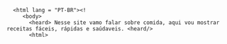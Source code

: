  
  <!DOCTYPE html>
      <html lang = "PT-BR"><!
         <body> 
           <heard> Nesse site vamo falar sobre comida, aqui vou mostrar receitas fáceis, rápidas e saúdaveis. <heard/>
           <html>
   <title>  turma-1-ano-terceiro-trimestre <title/>
     <body> 
        <main> Eu sou Dafny Aparecida Dos Santos Oliveira, estou cursando o 1 ano do ensino médio no Colégio Cívico Militar José De Alencar no ano de 2023, em Curiúva, Pr. Meus hobbies são jogar futebol, tocar guitarra, jogar jogos no pc, cozinhar, malhar entre outras coisas. Mas nesse site vamo falar sobre comida, aqui vou mostrar receitas fáceis, rápidas e saúdaveis. 
 <img>
 ![image](https://github.com/dafny2023/turma-1-ano-terceiro-trimestre/assets/132667592/de3be21b-0df3-44aa-b766-34fafae1abbe)
 ![image](https://github.com/dafny2023/turma-1-ano-terceiro-trimestre/assets/132667592/b6889d76-a777-459d-90ae-f25d1428f948) 
  <img/>

  <title> Bem, vamos começar pelo simples. Um dos aspectos primordiais da alimentação saudável é a ingestão de verduras, legumes e frutas. A alimentação saudável consiste no cardápio ou na dieta que prioriza os grupos alimentares que fazem bem para a saúde do ser humano, sendo: 
     <title/>
<ol>
 -frutas;
 -verduras;
 -legumes;
 -leguminosas;
 -sementes;
 -cereais integrais;
 -proteínas magras;
 -gorduras boas (insaturadas).
      <ol/> 

  <title> A alimentação saudável também envolve a variedade de grupos alimentares, a diversificação dos pratos consumidos e a constância ideal das refeições. Pode envolver, ainda, o balanceamento do teor nutricional das refeições, de acordo com a necessidade de cada pessoa. <title/>
   <title> Indo um pouco mais além, para se alimentar de uma forma saudável é importante considerar as características da pessoa, como peso, faixa etária, atividades rotineiras, problemas preexistentes, e assim por diante. Para isso, é válido consultar um nutricionista ou um nutrólogo, profissionais especializados nessa área. <title/>

   <title> Ao mesmo tempo, devemos minimizar o consumo de alimentos relacionados a doenças como diabetes, hipertensão, complicações cardiovasculares. Alguns desses alimentos são:    <title/>
 <ol> 
 -ricos em sódio;
 -gorduras saturadas; -frituras;
 -carnes processadas;
 -alimentos industrializados;
 -refrigerantes;
 -fast food;
 -aqueles açucarados artificialmente.
 <ol/>
  <main/>
   <body/>
     <html/>

